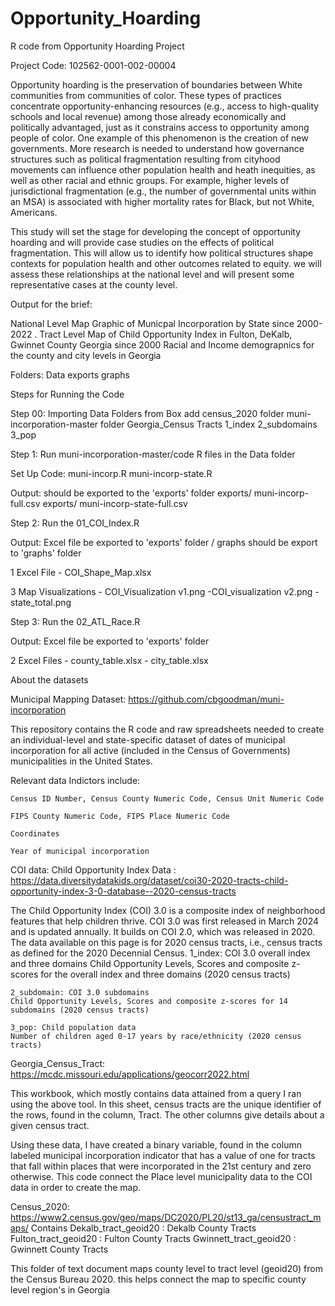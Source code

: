 # Opportunity_Hoarding
R code from Opportunity Hoarding Project

Project Code: 102562-0001-002-00004

Opportunity hoarding is the preservation of boundaries between White communities from communities of color.   These types of  practices concentrate opportunity-enhancing resources (e.g., access to high-quality schools and local revenue) among those already economically and politically advantaged, just as it constrains access to opportunity among people of color.  One example of this phenomenon is the creation of new governments. More research is needed to understand how governance structures such as political fragmentation resulting from cityhood movements can influence other population health and heath inequities, as well as other racial and ethnic groups.  For example, higher levels of jurisdictional fragmentation (e.g., the number of governmental units within an MSA) is associated with higher mortality rates for Black, but not White, Americans.   

This study will set the stage for developing the concept of opportunity hoarding and will provide case studies on the effects of political fragmentation.  This will allow us to identify how political structures shape contexts for population health and other outcomes related to equity. we will assess these relationships at the national level and will present some representative cases at the county level. 



Output for the brief:

National Level Map Graphic of Municpal Incorporation by State since 2000-2022 .
Tract Level Map of Child Opportunity Index in Fulton, DeKalb, Gwinnet County Georgia since 2000
Racial and Income demograpnics for the county and city levels in Georgia


Folders:
	Data
	exports
	graphs


Steps for Running the Code

Step 00: Importing Data Folders from Box
	add census_2020 folder
	muni-incorporation-master folder
	Georgia_Census Tracts
	1_index
	2_subdomains
	3_pop

Step 1: Run muni-incorporation-master/code R files in the Data folder 

Set Up Code: 
	muni-incorp.R
	muni-incorp-state.R

Output: should be exported to the 'exports' folder
	exports/ muni-incorp-full.csv
	exports/ muni-incorp-state-full.csv


Step 2: Run the 01_COI_Index.R

Output: Excel file be exported to 'exports' folder / graphs should be export to 'graphs' folder

1 Excel File
	- COI_Shape_Map.xlsx

3 Map Visualizations
	- COI_Visualization v1.png
	-COI_visualization v2.png
	-state_total.png


Step 3: Run the 02_ATL_Race.R 

	
Output: Excel file be exported to 'exports' folder 

2 Excel Files
	- county_table.xlsx
	- city_table.xlsx





About the datasets

Municipal Mapping Dataset: https://github.com/cbgoodman/muni-incorporation 

This repository contains the R code and raw spreadsheets needed to create an individual-level and state-specific dataset of dates of municipal incorporation for all active (included in the Census of Governments) municipalities in the United States. 

Relevant data Indictors include: 

	Census ID Number, Census County Numeric Code, Census Unit Numeric Code 

	FIPS County Numeric Code, FIPS Place Numeric Code 

	Coordinates 

	Year of municipal incorporation 


COI data: Child Opportunity Index Data : https://data.diversitydatakids.org/dataset/coi30-2020-tracts-child-opportunity-index-3-0-database--2020-census-tracts

The Child Opportunity Index (COI) 3.0 is a composite index of neighborhood features that help children thrive. COI 3.0 was first released in March 2024 and is updated annually. It builds on COI 2.0, which was released in 2020. The data available on this page is for 2020 census tracts, i.e., census tracts as defined for the 2020 Decennial Census.
	1_index: COI 3.0 overall index and three domains
	Child Opportunity Levels, Scores and composite z-scores for the overall index and three domains (2020 	census tracts)

	2_subdomain: COI 3.0 subdomains
	Child Opportunity Levels, Scores and composite z-scores for 14 subdomains (2020 census tracts)

	3_pop: Child population data
	Number of children aged 0-17 years by race/ethnicity (2020 census tracts)


Georgia_Census_Tract: https://mcdc.missouri.edu/applications/geocorr2022.html

This workbook, which mostly contains data attained from a query I ran using the above tool. In this sheet, census tracts are the unique identifier of the rows, found in the column, Tract. The other columns give details about a given census tract. 

Using these data, I have created a binary variable, found in the column labeled municipal incorporation indicator that has a value of one for tracts that fall within places that were incorporated in the 21st century and zero otherwise. 
This code connect the Place level municipality data to the COI data in order to create the map.

Census_2020: https://www2.census.gov/geo/maps/DC2020/PL20/st13_ga/censustract_maps/
Contains
	Dekalb_tract_geoid20 : Dekalb County Tracts
	Fulton_tract_geoid20 : Fulton County Tracts
	Gwinnett_tract_geoid20 : Gwinnett County Tracts


This folder of text document maps county level to tract level (geoid20) from the Census Bureau 2020. this helps connect the map to specific county level region's in Georgia